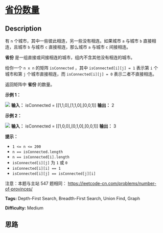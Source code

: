 # [省份数量][title]

## Description

有 `n` 个城市，其中一些彼此相连，另一些没有相连。如果城市 `a` 与城市 `b` 直接相连，且城市 `b` 与城市 `c` 直接相连，那么城市 `a`
与城市 `c` 间接相连。

**省份** 是一组直接或间接相连的城市，组内不含其他没有相连的城市。

给你一个 `n x n` 的矩阵 `isConnected` ，其中 `isConnected[i][j] = 1` 表示第 `i` 个城市和第 `j`
个城市直接相连，而 `isConnected[i][j] = 0` 表示二者不直接相连。

返回矩阵中 **省份** 的数量。



**示例 1：**

![](https://assets.leetcode.com/uploads/2020/12/24/graph1.jpg)
            **输入：** isConnected = [[1,1,0],[1,1,0],[0,0,1]]    **输出：** 2    

**示例 2：**

![](https://assets.leetcode.com/uploads/2020/12/24/graph2.jpg)
            **输入：** isConnected = [[1,0,0],[0,1,0],[0,0,1]]    **输出：** 3    



**提示：**

  * `1 <= n <= 200`
  * `n == isConnected.length`
  * `n == isConnected[i].length`
  * `isConnected[i][j]` 为 `1` 或 `0`
  * `isConnected[i][i] == 1`
  * `isConnected[i][j] == isConnected[j][i]`



注意：本题与主站 547 题相同： <https://leetcode-cn.com/problems/number-of-provinces/>


**Tags:** Depth-First Search, Breadth-First Search, Union Find, Graph

**Difficulty:** Medium

## 思路

[title]: https://leetcode-cn.com/problems/bLyHh0
